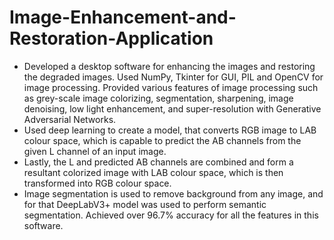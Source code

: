 # Image-Enhancement-and-Restoration-Application
- Developed a desktop software for enhancing the images and restoring the degraded images. Used NumPy, Tkinter for GUI, PIL and OpenCV for image processing. Provided various features of image processing such as grey-scale image colorizing, segmentation, sharpening, image denoising, low light enhancement, and super-resolution with Generative Adversarial Networks.
- Used deep learning to create a model, that converts RGB image to LAB colour space, which is capable to predict the AB channels from the given L channel of an input image.
- Lastly, the L and predicted AB channels are combined and form a resultant colorized image with LAB colour space, which is then transformed into RGB colour space.
- Image segmentation is used to remove background from any image, and for that DeepLabV3+ model was used to perform semantic segmentation. Achieved over 96.7% accuracy for all the features in this software.
